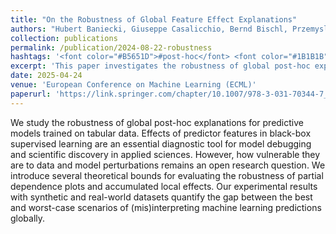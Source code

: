 ```yaml
---
title: "On the Robustness of Global Feature Effect Explanations"
authors: "Hubert Baniecki, Giuseppe Casalicchio, Bernd Bischl, Przemyslaw Biecek"
collection: publications
permalink: /publication/2024-08-22-robustness
hashtags: '<font color="#B5651D">#post-hoc</font> <font color="#1B1B1B">#Theory-XAI</font>'
excerpt: 'This paper investigates the robustness of global post-hoc explanation methods, such as partial dependence plots and accumulated local effects, in the context of tabular data. By deriving theoretical bounds and conducting empirical evaluations, the authors reveal the sensitivity of these explanations to data and model perturbations, highlighting risks of misinterpretation in applied machine learning.'
date: 2025-04-24
venue: 'European Conference on Machine Learning (ECML)'
paperurl: 'https://link.springer.com/chapter/10.1007/978-3-031-70344-7_8'
---
```


We study the robustness of global post-hoc explanations for predictive models trained on tabular data. Effects of predictor features in black-box supervised learning are an essential diagnostic tool for model debugging and scientific discovery in applied sciences. However, how vulnerable they are to data and model perturbations remains an open research question. We introduce several theoretical bounds for evaluating the robustness of partial dependence plots and accumulated local effects. Our experimental results with synthetic and real-world datasets quantify the gap between the best and worst-case scenarios of (mis)interpreting machine learning predictions globally.

